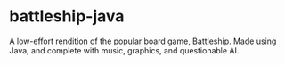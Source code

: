 # battleship-java
A low-effort rendition of the popular board game, Battleship. Made using Java, and complete with music, graphics, and questionable AI.
